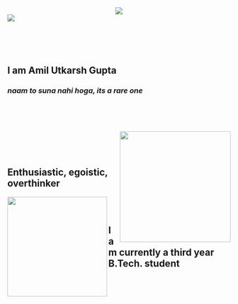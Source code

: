 <div align=center><img align=center src="https://media.giphy.com/media/WsvbZxS6Se8wAa41p2/giphy.gif" /></div>

<img align=left src="https://media.giphy.com/media/SFRLNAQkWfRHIMNC3A/giphy.gif" />
<br /><br /><br /><br /><br />

## I am **Amil Utkarsh Gupta**
 ### _naam to suna nahi hoga, its a rare one_
 
<br /><br /><br />

<div align=center> <img align=right height=250 src="https://media.giphy.com/media/W63CLeKr6wXIOpbDdA/giphy.gif" /> </div>
<br /><br /><br />

## Enthusiastic, egoistic, overthinker

<img align=left height=225 src="https://media.giphy.com/media/kf8bMrmElVACLbFCDg/giphy.gif" />
<br /><br />

## I am currently a third year B.Tech. student

<!--
**Amil-Gupta/Amil-Gupta** is a ✨ _special_ ✨ repository because its `README.md` (this file) appears on your GitHub profile.

Here are some ideas to get you started:

- 🔭 I’m currently working on ...
- 🌱 I’m currently learning ...
- 👯 I’m looking to collaborate on ...
- 🤔 I’m looking for help with ...
- 💬 Ask me about ...
- 📫 How to reach me: ...
- 😄 Pronouns: ...
- ⚡ Fun fact: ...
-->
